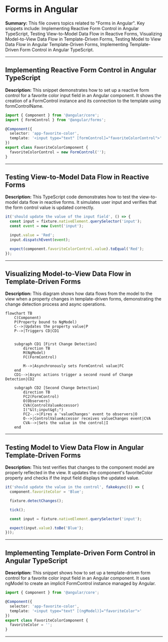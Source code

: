 # Forms in Angular

**Summary:** This file covers topics related to "Forms in Angular". Key snippets include: Implementing Reactive Form Control in Angular TypeScript, Testing View-to-Model Data Flow in Reactive Forms, Visualizing Model-to-View Data Flow in Template-Driven Forms, Testing Model to View Data Flow in Angular Template-Driven Forms, Implementing Template-Driven Form Control in Angular TypeScript.

---

## Implementing Reactive Form Control in Angular TypeScript

**Description:** This snippet demonstrates how to set up a reactive form control for a favorite color input field in an Angular component. It shows the creation of a FormControl instance and its connection to the template using formControlName.

```typescript
import { Component } from '@angular/core';
import { FormControl } from '@angular/forms';

@Component({
  selector: 'app-favorite-color',
  template: '<input type="text" [formControl]="favoriteColorControl">'
})
export class FavoriteColorComponent {
  favoriteColorControl = new FormControl('');
}
```

---

## Testing View-to-Model Data Flow in Reactive Forms

**Description:** This TypeScript code demonstrates how to test the view-to-model data flow in reactive forms. It simulates user input and verifies that the form control value is updated correctly.

```typescript
it('should update the value of the input field', () => {
  const input = fixture.nativeElement.querySelector('input');
  const event = new Event('input');

  input.value = 'Red';
  input.dispatchEvent(event);

  expect(component.favoriteColorControl.value).toEqual('Red');
});
```

---

## Visualizing Model-to-View Data Flow in Template-Driven Forms

**Description:** This diagram shows how data flows from the model to the view when a property changes in template-driven forms, demonstrating the change detection process and async operations.

```mermaid
flowchart TB
    C(Component)
    P(Property bound to NgModel)
    C-->|Updates the property value|P
    P-->|Triggers CD|CD1


    subgraph CD1 [First Change Detection]
        direction TB
        M(NgModel)
        FC(FormControl)

        M-->|Asynchronously sets FormControl value|FC
    end
    CD1-->|Async actions trigger a second round of Change Detection|CD2

    subgraph CD2 [Second Change Detection]
        direction TB
        FC2(FormControl)
        O(Observers)
        CVA(ControlValueAccessor)
        I("&lt;input&gt;")
        FC2-.->|Fires a 'valueChanges' event to observers|O
        O-->|ControlValueAccessor receives valueChanges event|CVA
        CVA-->|Sets the value in the control|I
    end
```

---

## Testing Model to View Data Flow in Angular Template-Driven Forms

**Description:** This test verifies that changes to the component model are properly reflected in the view. It updates the component's favoriteColor property and checks if the input field displays the updated value.

```TypeScript
it('should update the value in the control', fakeAsync(() => {
  component.favoriteColor = 'Blue';

  fixture.detectChanges();

  tick();

  const input = fixture.nativeElement.querySelector('input');

  expect(input.value).toBe('Blue');
}));
```

---

## Implementing Template-Driven Form Control in Angular TypeScript

**Description:** This snippet shows how to set up a template-driven form control for a favorite color input field in an Angular component. It uses ngModel to create an implicit FormControl instance managed by Angular.

```typescript
import { Component } from '@angular/core';

@Component({
  selector: 'app-favorite-color',
  template: '<input type="text" [(ngModel)]="favoriteColor">'
})
export class FavoriteColorComponent {
  favoriteColor = '';
}
```

---